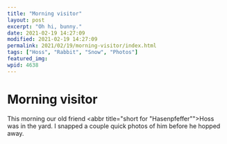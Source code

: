 ```yaml
---
title: "Morning visitor"
layout: post
excerpt: "Oh hi, bunny."
date: 2021-02-19 14:27:09
modified: 2021-02-19 14:27:09
permalink: 2021/02/19/morning-visitor/index.html
tags: ["Hoss", "Rabbit", "Snow", "Photos"]
featured_img: 
wpid: 4638
---
```


# Morning visitor

This morning our old friend <abbr title="short for "Hasenpfeffer"">Hoss</abbr> was in the yard. I snapped a couple quick photos of him before he hopped away.